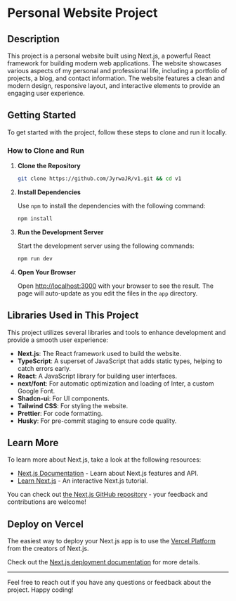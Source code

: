 # Personal Website Project

## Description

This project is a personal website built using Next.js, a powerful React framework for building modern web applications. The website showcases various aspects of my personal and professional life, including a portfolio of projects, a blog, and contact information. The website features a clean and modern design, responsive layout, and interactive elements to provide an engaging user experience.

## Getting Started

To get started with the project, follow these steps to clone and run it locally.

### How to Clone and Run

1. **Clone the Repository**

   ```bash
   git clone https://github.com/JyrwaJR/v1.git && cd v1
   ```

2. **Install Dependencies**

   Use `npm` to install the dependencies with the following command:

   ```bash
   npm install
   ```

3. **Run the Development Server**

   Start the development server using the following commands:

   ```bash
   npm run dev
   ```

4. **Open Your Browser**

   Open [http://localhost:3000](http://localhost:3000) with your browser to see the result. The page will auto-update as you edit the files in the `app` directory.

## Libraries Used in This Project

This project utilizes several libraries and tools to enhance development and provide a smooth user experience:

- **Next.js**: The React framework used to build the website.
- **TypeScript**: A superset of JavaScript that adds static types, helping to catch errors early.
- **React**: A JavaScript library for building user interfaces.
- **next/font**: For automatic optimization and loading of Inter, a custom Google Font.
- **Shadcn-ui**: For UI components.
- **Tailwind CSS**: For styling the website.
- **Prettier**: For code formatting.
- **Husky**: For pre-commit staging to ensure code quality.

## Learn More

To learn more about Next.js, take a look at the following resources:

- [Next.js Documentation](https://nextjs.org/docs) - Learn about Next.js features and API.
- [Learn Next.js](https://nextjs.org/learn) - An interactive Next.js tutorial.

You can check out [the Next.js GitHub repository](https://github.com/vercel/next.js/) - your feedback and contributions are welcome!

## Deploy on Vercel

The easiest way to deploy your Next.js app is to use the [Vercel Platform](https://vercel.com/new?utm_medium=default-template&filter=next.js&utm_source=create-next-app&utm_campaign=create-next-app-readme) from the creators of Next.js.

Check out the [Next.js deployment documentation](https://nextjs.org/docs/deployment) for more details.

---

Feel free to reach out if you have any questions or feedback about the project. Happy coding!
